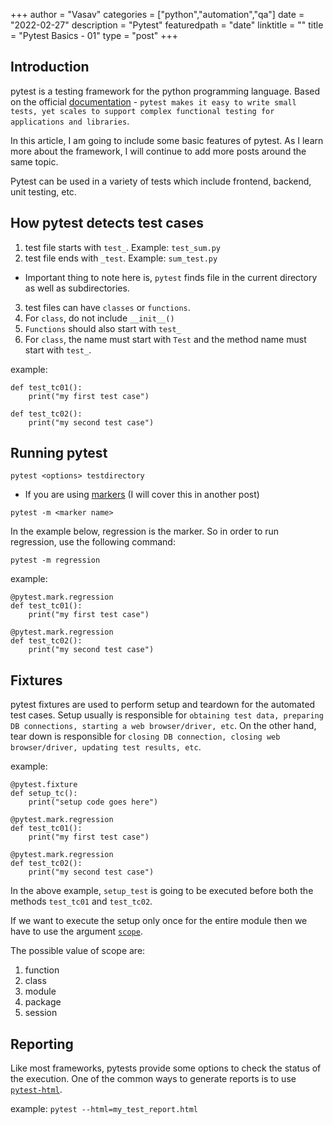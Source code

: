 +++
author = "Vasav"
categories = ["python","automation","qa"]
date = "2022-02-27"
description = "Pytest"
featuredpath = "date"
linktitle = ""
title = "Pytest Basics - 01"
type = "post"
+++

## Introduction

pytest is a testing framework for the python programming language. Based on the official [documentation](https://docs.pytest.org/en/6.2.x/index.html) - ```pytest makes it easy to write small tests, yet scales to support complex functional testing for applications and libraries```.

In this article, I am going to include some basic features of pytest. As I learn more about the framework, I will continue to add more posts around the same topic.

Pytest can be used in a variety of tests which include frontend, backend, unit testing, etc.

## How pytest detects test cases
1. test file starts with ```test_```. Example: ```test_sum.py```
2. test file ends with ```_test```. Example: ```sum_test.py```
* Important thing to note here is, ```pytest``` finds file in the current directory as well as subdirectories. 
3. test files can have ```classes``` or ```functions```.
4. For ```class```, do not include ```__init__()```
5. ```Functions``` should also start with ```test_```
6. For ```class```, the name must start with ```Test``` and the method name must start with ```test_```. 

example:
```
def test_tc01():
    print("my first test case")

def test_tc02():
    print("my second test case")
```

## Running pytest
```pytest <options> testdirectory```
* If you are using [markers](https://docs.pytest.org/en/6.2.x/example/markers.html) (I will cover this in another post)

```pytest -m <marker name>```

In the example below, regression is the marker. So in order to run regression, use the following command:

```pytest -m regression```

example:
```
@pytest.mark.regression
def test_tc01():
    print("my first test case")

@pytest.mark.regression
def test_tc02():
    print("my second test case")
```

## Fixtures
pytest fixtures are used to perform setup and teardown for the automated test cases. Setup usually is responsible for ```obtaining test data, preparing DB connections, starting a web browser/driver, etc```. On the other hand, tear down is responsible for ```closing DB connection, closing web browser/driver, updating test results, etc```.

example:
```
@pytest.fixture
def setup_tc():
    print("setup code goes here")

@pytest.mark.regression
def test_tc01():
    print("my first test case")

@pytest.mark.regression
def test_tc02():
    print("my second test case")
```

In the above example, ```setup_test``` is going to be executed before both the methods ```test_tc01``` and ```test_tc02```.

If we want to execute the setup only once for the entire module then we have to use the argument [```scope```](https://docs.pytest.org/en/6.2.x/fixture.html).

The possible value of scope are:
1. function
2. class
3. module
4. package
5. session

## Reporting
Like most frameworks, pytests provide some options to check the status of the execution. One of the common ways to generate reports is to use [```pytest-html```](https://pypi.org/project/pytest-html/). 

example:
```pytest --html=my_test_report.html```